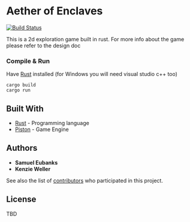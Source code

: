 # Aether of Enclaves
[![Build Status](https://travis-ci.org/swamulism/aether_of_enclaves.svg?branch=master)](https://travis-ci.org/swamulism/aether_of_enclaves)

This is a 2d exploration game built in rust.
For more info about the game please refer to the design doc


### Compile & Run
Have [Rust](https://www.rust-lang.org/en-US/install.html) installed (for Windows you will need visual studio c++ too)

```
cargo build
cargo run
```

## Built With

* [Rust](https://www.rust-lang.org/en-US/) - Programming language
* [Piston](https://github.com/PistonDevelopers/piston) - Game Engine


## Authors

* **Samuel Eubanks**
* **Kenzie Weller**

See also the list of [contributors](https://github.com/swamulism/aether_of_enclaves/contributors) who participated in this project.

## License

TBD
